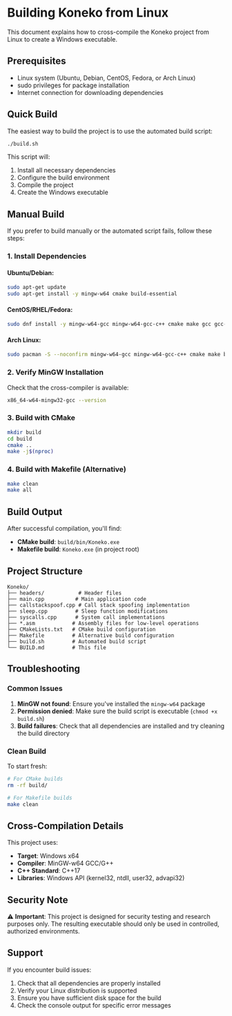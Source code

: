 # Building Koneko from Linux

This document explains how to cross-compile the Koneko project from Linux to create a Windows executable.

## Prerequisites

- Linux system (Ubuntu, Debian, CentOS, Fedora, or Arch Linux)
- sudo privileges for package installation
- Internet connection for downloading dependencies

## Quick Build

The easiest way to build the project is to use the automated build script:

```bash
./build.sh
```

This script will:
1. Install all necessary dependencies
2. Configure the build environment
3. Compile the project
4. Create the Windows executable

## Manual Build

If you prefer to build manually or the automated script fails, follow these steps:

### 1. Install Dependencies

#### Ubuntu/Debian:
```bash
sudo apt-get update
sudo apt-get install -y mingw-w64 cmake build-essential
```

#### CentOS/RHEL/Fedora:
```bash
sudo dnf install -y mingw-w64-gcc mingw-w64-gcc-c++ cmake make gcc gcc-c++
```

#### Arch Linux:
```bash
sudo pacman -S --noconfirm mingw-w64-gcc mingw-w64-gcc-c++ cmake make base-devel
```

### 2. Verify MinGW Installation

Check that the cross-compiler is available:
```bash
x86_64-w64-mingw32-gcc --version
```

### 3. Build with CMake

```bash
mkdir build
cd build
cmake ..
make -j$(nproc)
```

### 4. Build with Makefile (Alternative)

```bash
make clean
make all
```

## Build Output

After successful compilation, you'll find:
- **CMake build**: `build/bin/Koneko.exe`
- **Makefile build**: `Koneko.exe` (in project root)

## Project Structure

```
Koneko/
├── headers/           # Header files
├── main.cpp          # Main application code
├── callstackspoof.cpp # Call stack spoofing implementation
├── sleep.cpp         # Sleep function modifications
├── syscalls.cpp      # System call implementations
├── *.asm            # Assembly files for low-level operations
├── CMakeLists.txt   # CMake build configuration
├── Makefile         # Alternative build configuration
├── build.sh         # Automated build script
└── BUILD.md         # This file
```

## Troubleshooting

### Common Issues

1. **MinGW not found**: Ensure you've installed the `mingw-w64` package
2. **Permission denied**: Make sure the build script is executable (`chmod +x build.sh`)
3. **Build failures**: Check that all dependencies are installed and try cleaning the build directory

### Clean Build

To start fresh:
```bash
# For CMake builds
rm -rf build/

# For Makefile builds
make clean
```

## Cross-Compilation Details

This project uses:
- **Target**: Windows x64
- **Compiler**: MinGW-w64 GCC/G++
- **C++ Standard**: C++17
- **Libraries**: Windows API (kernel32, ntdll, user32, advapi32)

## Security Note

⚠️ **Important**: This project is designed for security testing and research purposes only. The resulting executable should only be used in controlled, authorized environments.

## Support

If you encounter build issues:
1. Check that all dependencies are properly installed
2. Verify your Linux distribution is supported
3. Ensure you have sufficient disk space for the build
4. Check the console output for specific error messages